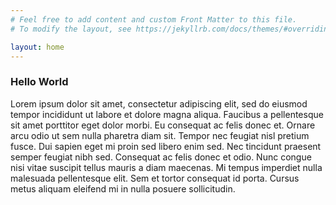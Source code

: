```yaml
---
# Feel free to add content and custom Front Matter to this file.
# To modify the layout, see https://jekyllrb.com/docs/themes/#overriding-theme-defaults

layout: home
---
```


### Hello World

Lorem ipsum dolor sit amet, consectetur adipiscing elit, sed do eiusmod tempor incididunt ut labore et dolore magna aliqua. Faucibus a pellentesque sit amet porttitor eget dolor morbi. Eu consequat ac felis donec et. Ornare arcu odio ut sem nulla pharetra diam sit. Tempor nec feugiat nisl pretium fusce. Dui sapien eget mi proin sed libero enim sed. Nec tincidunt praesent semper feugiat nibh sed. Consequat ac felis donec et odio. Nunc congue nisi vitae suscipit tellus mauris a diam maecenas. Mi tempus imperdiet nulla malesuada pellentesque elit. Sem et tortor consequat id porta. Cursus metus aliquam eleifend mi in nulla posuere sollicitudin.
